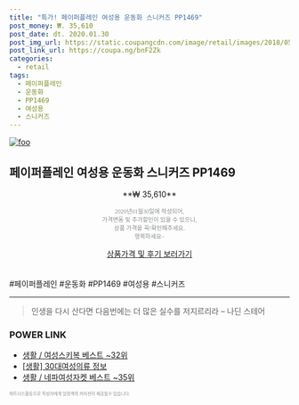 ```yaml
--- 
title: "특가! 페이퍼플레인 여성용 운동화 스니커즈 PP1469" 
post_money: ₩. 35,610 
post_date: dt. 2020.01.30 
post_img_url: https://static.coupangcdn.com/image/retail/images/2018/05/28/13/5/483522f6-bc56-49e4-be3e-0d869e6637f3.jpg 
post_link_url: https://coupa.ng/bnF2Zk 
categories: 
  - retail 
tags: 
  - 페이퍼플레인 
  - 운동화 
  - PP1469 
  - 여성용 
  - 스니커즈 
--- 
```

[![foo](https://static.coupangcdn.com/image/retail/images/2018/05/28/13/5/483522f6-bc56-49e4-be3e-0d869e6637f3.jpg)](https://coupa.ng/bnF2Zk) 

## 페이퍼플레인 여성용 운동화 스니커즈 PP1469 
<p style="text-align: center;">**₩ 35,610**</p> 
<p style="text-align: center;"><span style="color: #898c8f; font-family: Georgia,Times,serif; font-size: 0.75em;">2020년01월30일에 작성되어, <br>가격변동 및 추가할인이 있을 수 있으니,<br> 상품 가격을 꼭!확인해주세요.<br>행복하세요~</span> 
</p>	 
<div markdown="0" style="text-align: center;"><a href="https://coupa.ng/bnF2Zk" class="btn btn--success">상품가격 및 후기 보러가기</a></div> 
<br><br> 
  #페이퍼플레인 #운동화 #PP1469 #여성용 #스니커즈 
<hr> 

> 인생을 다시 산다면 다음번에는 더 많은 실수를 저지르리라 – 나딘 스테어 


### POWER LINK

* <a href="https://blog.naver.com/santokki14/221787151795" target="_blank">생활 / 여성스키복 베스트 ~32위</a>
* <a href="https://blog.naver.com/santokki14/221771927307" target="_blank"> [생활] 30대여성의류 정보 </a>
* <a href="https://blog.naver.com/santokki14/221783627714" target="_blank">생활 / 네파여성자켓 베스트 ~35위</a>

<span style="color: #898c8f; font-family: Georgia,Times,serif; font-size: 0.55em;">파트너스활동으로 작성자에게 일정액의 커미션이 제공될수 있습니다.</span> 
